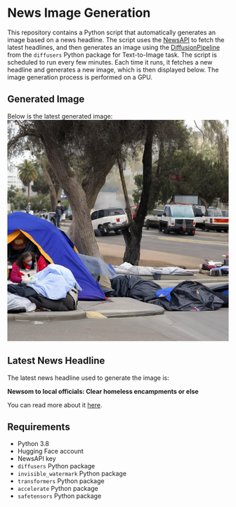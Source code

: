 # News Image Generation
This repository contains a Python script that automatically generates an image based on a news headline. The script uses the [NewsAPI](https://newsapi.org/) to fetch the latest headlines, and then generates an image using the [DiffusionPipeline](https://github.com/huggingface/diffusers) from the `diffusers` Python package for Text-to-Image task.
The script is scheduled to run every few minutes. Each time it runs, it fetches a new headline and generates a new image, which is then displayed below. The image generation process is performed on a GPU.

## Generated Image
Below is the latest generated image:
![Generated Image](image.png)

## Latest News Headline
The latest news headline used to generate the image is:

**Newsom to local officials: Clear homeless encampments or else**

You can read more about it [here](https://news.google.com/rss/articles/CBMimgFBVV95cUxNM2xQN0ttOVhFQUwxRy1XSnJkQWM4TXVvU0xzQWVhUjl4bUZRV2FFR1c5eGtYd1RyUmpIMzFvdlpGMzVxWTRZZTl3YmMxb2dxWjUyMVRpanpVcnBPbG9taG5wZ0I2cUt0TVY2UHp4RGZYNWtPOVpMNnpxeG9QcS01a09vR2M2UXRrQ29vcmRqVi1nbmxqeXBKTVN3?oc=5).

## Requirements
- Python 3.8
- Hugging Face account
- NewsAPI key
- `diffusers` Python package
- `invisible_watermark` Python package
- `transformers` Python package
- `accelerate` Python package
- `safetensors` Python package
